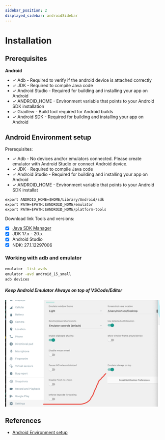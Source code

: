 ```yaml
---
sidebar_position: 2
displayed_sidebar: androidSidebar
---
```


# Installation

## Prerequisites

**Android**

- ✓ Adb - Required to verify if the android device is attached correctly
- ✓ JDK - Required to compile Java code
- ✓ Android Studio - Required for building and installing your app on Android
- ✓ ANDROID_HOME - Environment variable that points to your Android SDK installation
- ✓ Gradlew - Build tool required for Android builds
- ✓ Android SDK - Required for building and installing your app on Android

## Android Environment setup

Prerequisites:

- ✓ Adb - No devices and/or emulators connected. Please create emulator with Android Studio or connect Android device.
- ✓ JDK - Required to compile Java code
- ✓ Android Studio - Required for building and installing your app on Android
- ✓ ANDROID_HOME - Environment variable that points to your Android SDK installat

```
export ANDROID_HOME=$HOME/Library/Android/sdk
export PATH=$PATH:$ANDROID_HOME/emulator
export PATH=$PATH:$ANDROID_HOME/platform-tools
```

Download link Tools and versions:

- [x] [Java SDK Manager](https://sdkman.io/)
- [x] JDK 17.x - 20.x
- [x] Android Studio
- [x] NDK: 27.1.12297006

### Working with adb and emulator

```sh
emulator -list-avds
emulator -avd android_15_small
adb devices
```

##### Keep Android Emulator Always on top of VSCode/Editor

![Keep Android Emulator Always on top of VSCode/Editor](image.png)

## References

- [Android Environment setup](https://stackoverflow.com/questions/62797240/reactnative-cant-locate-android-sdk)
